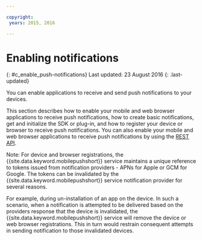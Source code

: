 ```yaml
---

copyright:
 years: 2015, 2016

---
```


# Enabling notifications
{: #c_enable_push-notifications}
Last updated: 23 August 2016
{: .last-updated}

You can enable applications to receive and send push notifications to your devices.

This section describes how to enable your mobile and web browser applications to receive push notifications, how to create basic notifications, get and initialize the SDK or plug-in, and how to register your device or browser to receive push notifications. You can also enable your mobile and web browser applications to receive push notifications by using the [REST API](t_restapi.html).

Note: For device and browser registrations, the {{site.data.keyword.mobilepushshort}} service maintains a unique reference to tokens issued from notification providers -
APNs for Apple or GCM for Google. The tokens can be invalidated by the {{site.data.keyword.mobilepushshort}} service notification provider for several reasons. 

For example, during un-installation of an app on the device. In such a scenario, when a notification is attempted to be delivered based on the providers response that the device is invalidated, the {{site.data.keyword.mobilepushshort}} service will remove the device or web browser registrations. This in turn would restrain consequent attempts in sending notification to those invalidated devices.
